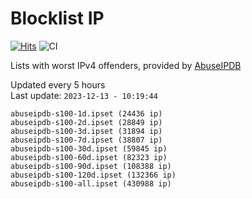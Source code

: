 # Blocklist IP

[![Hits](https://hits.seeyoufarm.com/api/count/incr/badge.svg?url=https%3A%2F%2Fgithub.com%2Fborestad%2Fblocklist-ip%2F&count_bg=%2379C83D&title_bg=%23555555&icon=&icon_color=%23E7E7E7&title=hits&edge_flat=false)](https://hits.seeyoufarm.com)  ![CI](https://img.shields.io/github/workflow/status/borestad/blocklist-ip/CI?style=flat-square)

Lists with worst IPv4 offenders, provided by [AbuseIPDB](https://www.abuseipdb.com/)

<!-- FOOTER-PLACEHOLDER -->
Updated every 5 hours<br>
Last update: `2023-12-13 - 10:19:44`
```
abuseipdb-s100-1d.ipset (24436 ip)
abuseipdb-s100-2d.ipset (28849 ip)
abuseipdb-s100-3d.ipset (31894 ip)
abuseipdb-s100-7d.ipset (38807 ip)
abuseipdb-s100-30d.ipset (59845 ip)
abuseipdb-s100-60d.ipset (82323 ip)
abuseipdb-s100-90d.ipset (108388 ip)
abuseipdb-s100-120d.ipset (132366 ip)
abuseipdb-s100-all.ipset (430988 ip)
```
